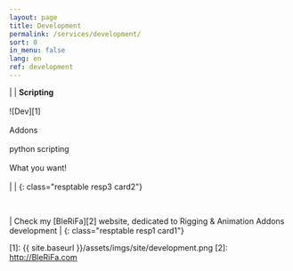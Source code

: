 ```yaml
---
layout: page
title: Development
permalink: /services/development/
sort: 0
in_menu: false
lang: en
ref: development
---
```


| | __Scripting__ <br/><br/>![Dev][1]<br/><br/>Addons<br/><br/>python scripting<br/><br/>What you want!<br/><br/> | |
{: class="resptable resp3 card2"}

<br/>

| Check my [BleRiFa][2] website, dedicated to Rigging & Animation Addons development |
{: class="resptable resp1 card1"}

[1]: {{ site.baseurl }}/assets/imgs/site/development.png
[2]: http://BleRiFa.com

